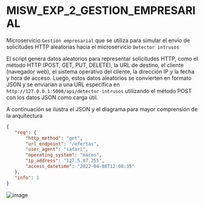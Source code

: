 # MISW_EXP_2_GESTION_EMPRESARIAL

Microservicio `Gestión empresarial` que se utiliza para simular el envío de solicitudes HTTP aleatorias hacia el microservicio `Detector intrusos`

El script genera datos aleatorios para representar solicitudes HTTP, como el método HTTP (POST, GET, PUT, DELETE), la URL de destino, el cliente (navegador web), el sistema operativo del cliente, la dirección IP y la fecha y hora de acceso. Luego, estos datos aleatorios se convierten en formato JSON y se enviarían a una URL específica en `http://127.0.0.1:5000/api/detector-intrusos` utilizando el método POST con los datos JSON como carga útil.

A continuación se ilustra el JSON y el diagrama para mayor comprensión de la arquitectura

 ```json
{
	"req": {
		"http_method": "get",
		"url_endpoint": "/ofertas",
		"user_agent": "safari",
		"operating_system": "macos",
		"ip_address": "127.5.87.255",
		"access_datetime": "2022-04-08T12:08:35"
	},
	"info": 1
}
```

![image](https://github.com/MISO-Arquitectura/MISW_EXP_2_GESTION_EMPRESARIAL/assets/54864717/8c03b81e-743f-49ac-8613-423ae4263e84)
